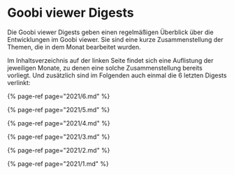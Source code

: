 # Goobi viewer Digests

Die Goobi viewer Digests geben einen regelmäßigen Überblick über die Entwicklungen im Goobi viewer. Sie sind eine kurze Zusammenstellung der Themen, die in dem Monat bearbeitet wurden.

Im Inhaltsverzeichnis auf der linken Seite findet sich eine Auflistung der jeweiligen Monate, zu denen eine solche Zusammenstellung bereits vorliegt. Und zusätzlich sind im Folgenden auch einmal die 6 letzten Digests verlinkt:

{% page-ref page="2021/6.md" %}

{% page-ref page="2021/5.md" %}

{% page-ref page="2021/4.md" %}

{% page-ref page="2021/3.md" %}

{% page-ref page="2021/2.md" %}

{% page-ref page="2021/1.md" %}



